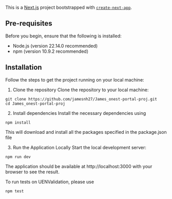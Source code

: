 This is a [Next.js](https://nextjs.org) project bootstrapped with [`create-next-app`](https://nextjs.org/docs/app/api-reference/cli/create-next-app).

## Pre-requisites
Before you begin, ensure that the following is installed:
- Node.js (version 22.14.0 recommended)
- npm (version 10.9.2 recommended)

## Installation
Follow the steps to get the project running on your local machine:
1) Clone the repository
Clone the repository  to your local machine:
```
git clone https://github.com/jamesnh27/James_onest-portal-proj.git
cd James_onest-portal-proj
```
2) Install dependencies
Install the necessary dependencies using
```
npm install
```
This will download and install all the packages specified in the package.json file

3) Run the Application Locally
Start the local development server:

```
npm run dev
```
The application should be available at http://localhost:3000 with your browser to see the result.

To run tests on UENValidation, please use

```
npm test
```




